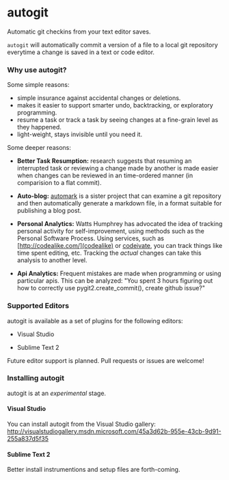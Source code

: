 autogit
=======

Automatic git checkins from your text editor saves.

`autogit` will automatically commit a version of a file to a local git repository everytime a change is saved in a text or code editor.

### Why use autogit?

Some simple reasons:

* simple insurance against accidental changes or deletions.
* makes it easier to support smarter undo, backtracking, or exploratory programming.
* resume a task or track a task by seeing changes at a fine-grain level as they happened.
* light-weight, stays invisible until you need it.

Some deeper reasons:

* **Better Task Resumption:** research suggests that resuming an interrupted task or reviewing a change made by another is made easier when changes can be reviewed in an time-ordered manner (in comparision to a flat commit).

* **Auto-blog:** [automark](https://github.com/chrisparnin/automark) is a sister project that can examine a git repository and then automatically generate a markdown file, in a format suitable for publishing a blog post.

* **Personal Analytics:** Watts Humphrey has advocated the idea of tracking personal activity for self-improvement, using methods such as the Personal Software Process.  Using services, such as [http://codealike.com/](codealike) or [codeivate](http://www.codeivate.com/), you can track things like time spent editing, etc.  Tracking the *actual* changes can take this analysis to another level.

* **Api Analytics:** Frequent mistakes are made when programming or using particular apis.  This can be analyzed: "You spent 3 hours figuring out how to correctly use pygit2.create_commit(), create github issue?"


### Supported Editors

autogit is available as a set of plugins for the following editors:

* Visual Studio

* Sublime Text 2

Future editor support is planned.  Pull requests or issues are welcome!

### Installing autogit

autogit is at an *experimental* stage. 

#### Visual Studio

You can install autogit from the Visual Studio gallery:
http://visualstudiogallery.msdn.microsoft.com/45a3d62b-955e-43cb-9d91-255a837d5f35

#### Sublime Text 2

Better install instrumentions and setup files are forth-coming.